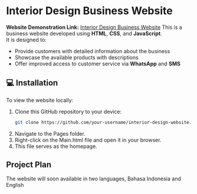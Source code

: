 # Interior Design Business Website
**Website Demonstration Link:** [Interior Design Business Website](https://drive.google.com/file/d/1FfCGyrvL0gFh56S73vVn4zvOxbeVjnoE/view?usp=drive_link)
This is a business website developed using **HTML**, **CSS**, and **JavaScript**.  
It is designed to:

- Provide customers with detailed information about the business
- Showcase the available products with descriptions
- Offer improved access to customer service via **WhatsApp** and **SMS**

## 💻 Installation

To view the website locally:

1. Clone this GitHub repository to your device:
   ```bash
   git clone https://github.com/your-username/interior-design-website.git
2. Navigate to the Pages folder.
3. Right-click on the Main.html file and open it in your browser.
4. This file serves as the homepage.

## Project Plan
The website will soon available in two languages, Bahasa Indonesia and English
